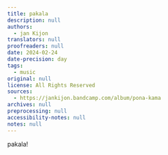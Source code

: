 ```yaml
---
title: pakala
description: null
authors:
  - jan Kijon
translators: null
proofreaders: null
date: 2024-02-24
date-precision: day
tags:
  - music
original: null
license: All Rights Reserved
sources:
  - https://jankijon.bandcamp.com/album/pona-kama
archives: null
preprocessing: null
accessibility-notes: null
notes: null
---
```


pakala!
